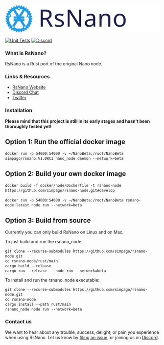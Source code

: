 <p style="text-align:center;"><img src="/util/images/logo.svg" width"300px" height="auto" alt="Logo"></p>


[![Unit Tests](https://github.com/simpago/rsnano-node/actions/workflows/unit_tests.yml/badge.svg)](https://github.com/simpago/rsnano-node/actions/workflows/unit_tests.yml)
[![Discord](https://img.shields.io/badge/discord-join%20chat-orange.svg)](https://discord.gg/kBwvAyxEWE)


### What is RsNano?

RsNano is a Rust port of the original Nano node.

### Links & Resources

* [RsNano Website](https://rsnano.com)
* [Discord Chat](https://discord.gg/kBwvAyxEWE)
* [Twitter](https://twitter.com/gschauwecker)

### Installation

**Please mind that this project is still in its early stages and hasn't been thoroughly tested yet!**

## Option 1: Run the official docker image

    docker run -p 54000:54000 -v ~/NanoBeta:/root/NanoBeta simpago/rsnano:V1.0RC1 nano_node daemon --network=beta

## Option 2: Build your own docker image

    docker build -f docker/node/Dockerfile -t rsnano-node https://github.com/simpago/rsnano-node.git#develop

    docker run -p 54000:54000 -v ~/NanoBeta:/root/NanoBeta rsnano-node:latest node run --network=beta

## Option 3: Build from source

Currently you can only build RsNano on Linux and on Mac.

To just build and run the rsnano_node:

    git clone --recurse-submodules https://github.com/simpago/rsnano-node.git
    cd rsnano-node/rust/main
    cargo build --release
    cargo run --release -- node run --network=beta

To install and run the rsnano_node executable:

    git clone --recurse-submodules https://github.com/simpago/rsnano-node.git
    cd rsnano-node
    cargo install --path rust/main
    rsnano_node node run --network=beta

### Contact us

We want to hear about any trouble, success, delight, or pain you experience when
using RsNano. Let us know by [filing an issue](https://github.com/simpago/rsnano-node/issues), or joining us on [Discord](https://discord.gg/kBwvAyxEWE).

